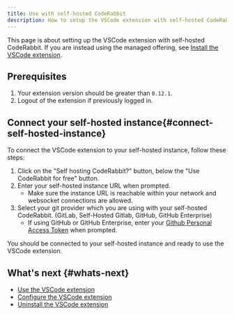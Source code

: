 ```yaml
---
title: Use with self-hosted CodeRabbit
description: How to setup the VSCode extension with self-hosted CodeRabbit
---
```


This page is about setting up the VSCode extension with self-hosted CodeRabbit. If you are instead using the managed offering, see [Install the VSCode extension](/guides/install-vscode).

## Prerequisites

1. Your extension version should be greater than `0.12.1`.
2. Logout of the extension if previously logged in.

## Connect your self-hosted instance{#connect-self-hosted-instance}

To connect the VSCode extension to your self-hosted instance, follow these steps:

1. Click on the "Self hosting CodeRabbit?" button, below the "Use CodeRabbit for free" button.
2. Enter your self-hosted instance URL when prompted.
   - Make sure the instance URL is reachable within your network and websocket connections are allowed.
3. Select your git provider which you are using with your self-hosted CodeRabbit. (GitLab, Self-Hosted Gitlab, GitHub, GitHub Enterprise)
   - If using GitHub or GitHub Enterprise, enter your [Github Personal Access Token](https://docs.github.com/en/authentication/keeping-your-account-and-data-secure/managing-your-personal-access-tokens) when prompted.

You should be connected to your self-hosted instance and ready to use the VSCode extension.

## What's next {#whats-next}

- [Use the VSCode extension](/guides/use-vscode)
- [Configure the VSCode extension](/guides/config-vscode)
- [Uninstall the VSCode extension](/guides/uninstall-vscode)

